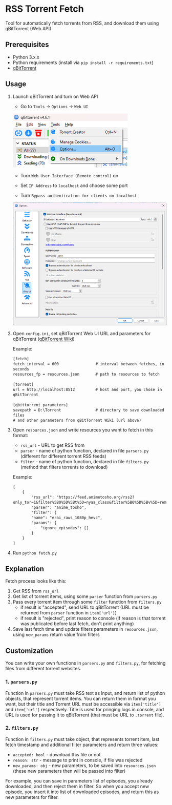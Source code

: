 # RSS Torrent Fetch
Tool for automatically fetch torrents from RSS, and download them using qBitTorrent (Web API).

## Prerequisites

- Python 3.x.x
- Python requirements (install via `pip install -r requirements.txt`)
- [qBitTorrent](https://www.qbittorrent.org/download)

## Usage

1. Launch qBitTorrent and turn on Web API 
    + Go to `Tools` -> `Options` -> `Web UI`

    ![Tools -> Options](images/qbt1.png)

    + Turn `Web User Interface (Remote control)` on

    + Set `IP Address` to `localhost` and choose some port

    + Turn `Bypass authentication for clients on localhost`

    ![Set options for Web UI](images/qbt2.png)

2. Open `config.ini`, set qBitTorrent Web UI URL and parameters for qBitTorrent ([qBitTorrent Wiki](https://github.com/qbittorrent/qBittorrent/wiki/WebUI-API-(qBittorrent-4.1)#add-new-torrent))

    Example:

    ```
    [fetch]
    fetch_interval = 600                # interval between fetches, in seconds
    resources_fp = resources.json       # path to resources to fetch

    [torrent]
    url = http://localhost:8512         # host and port, you chose in qBitTorrent

    [qbittorrent parameters]
    savepath = D:\Torrent               # directory to save downloaded files
    # and other parameters from qBitTorrent Wiki (url above)

    ```

3. Open `resources.json` and write resources you want to fetch in this format:

    + `rss_url` - URL to get RSS from
    + `parser` - name of python function, declared in file `parsers.py` (different for different torrent RSS feeds)
    + `filter` - name of python function, declared in file `filters.py` (method that filters torrents to download)

    Example:

    ```
    [
        {
            "rss_url": "https://feed.animetosho.org/rss2?only_tor=1&filter%5B0%5D%5Bt%5D=nyaa_class&filter%5B0%5D%5Bv%5D=remake&aid=17480",
            "parser": "anime_tosho",
            "filter": {
            "name": "erai_raws_1080p_hevc",
            "params": {
                "ignore_episodes": []
            }
        }
    ]
    ```

4. Run `python fetch.py`

## Explanation

Fetch process looks like this:

1. Get RSS from `rss_url`
1. Get list of torrent items, using some `parser` function from `parsers.py`
1. Pass every torrent item through some `filter` function from `filters.py`
    + if result is "accepted", send URL to qBitTorrent (URL must be returned from `parser` function in `item['url']`)
    + if result is "rejected", print reason to console (if reason is that torrent was publicated before last fetch, don't print anything)
1. Save last fetch time and update filters parameters in `resources.json`, using `new_params` return value from filters

<!-- ![Scheme](images/scheme.png) -->

## Customization

You can write your own functions in `parsers.py` and `filters.py`, for fetching files from different torrent websites.

### 1. `parsers.py`

Function in `parsers.py` must take RSS text as input, and return list of python objects, that represent torrent items.
You can return them in format you want, but their title and Torrent URL must be accessible via `item['title']` and `item['url']` respectively.
Title is used for pringing logs in console, and URL is used for passing it to qBitTorrent (that must be URL to `.torrent` file).

### 2. `filters.py`

Function in `filters.py` must take object, that represents torrent item, last fetch timestamp and additional filter parameters and return three values: 
- `accepted: bool` - download this file or not
- `reason: str` - message to print in console, if file was rejected
- `new_params: obj` - new parameters, to be saved into `resources.json` (these new parameters then will be passed into filter)

For example, you can save in parameters list of episodes, you already downloaded, and then reject them in filter.
So when you accept new episode, you insert it into list of downloaded episodes, and return this as new parameters for filter.